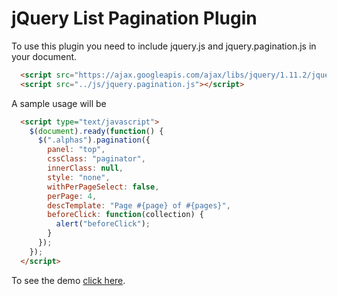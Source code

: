 # jQuery List Pagination Plugin

To use this plugin you need to include jquery.js and jquery.pagination.js in your document.

```html
  <script src="https://ajax.googleapis.com/ajax/libs/jquery/1.11.2/jquery.min.js"></script>
  <script src="../js/jquery.pagination.js"></script>
```

A sample usage will be

```html
  <script type="text/javascript">
    $(document).ready(function() {
      $(".alphas").pagination({
        panel: "top",
        cssClass: "paginator",
        innerClass: null,
        style: "none",
        withPerPageSelect: false,
        perPage: 4,
        descTemplate: "Page #{page} of #{pages}",
        beforeClick: function(collection) {
          alert("beforeClick");
        }
      });
    });
  </script>
```

To see the demo [click here](https://github.com/louiezhao/jquery-list-pagination/blob/master/example.html).
